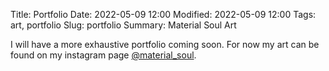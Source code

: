 Title: Portfolio
Date: 2022-05-09 12:00
Modified: 2022-05-09 12:00
Tags: art, portfolio
Slug: portfolio
Summary: Material Soul Art

I will have a more exhaustive portfolio coming soon. 
For now my art can be found on my instagram page [@material_soul](https://www.instagram.com/material_soul/).
